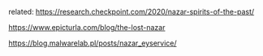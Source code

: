 related:
https://research.checkpoint.com/2020/nazar-spirits-of-the-past/

https://www.epicturla.com/blog/the-lost-nazar

https://blog.malwarelab.pl/posts/nazar_eyservice/

